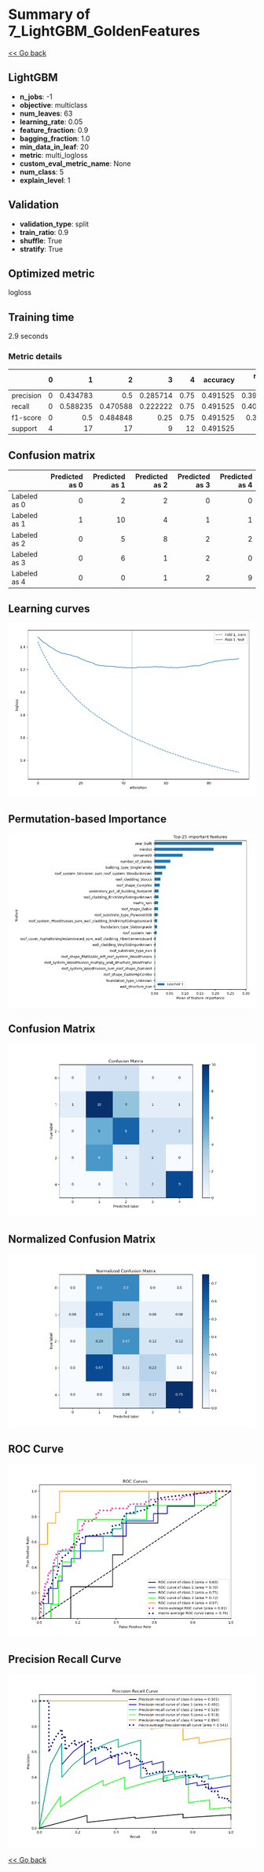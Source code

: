 # Summary of 7_LightGBM_GoldenFeatures

[<< Go back](../README.md)


## LightGBM
- **n_jobs**: -1
- **objective**: multiclass
- **num_leaves**: 63
- **learning_rate**: 0.05
- **feature_fraction**: 0.9
- **bagging_fraction**: 1.0
- **min_data_in_leaf**: 20
- **metric**: multi_logloss
- **custom_eval_metric_name**: None
- **num_class**: 5
- **explain_level**: 1

## Validation
 - **validation_type**: split
 - **train_ratio**: 0.9
 - **shuffle**: True
 - **stratify**: True

## Optimized metric
logloss

## Training time

2.9 seconds

### Metric details
|           |   0 |         1 |         2 |        3 |     4 |   accuracy |   macro avg |   weighted avg |   logloss |
|:----------|----:|----------:|----------:|---------:|------:|-----------:|------------:|---------------:|----------:|
| precision |   0 |  0.434783 |  0.5      | 0.285714 |  0.75 |   0.491525 |    0.394099 |       0.46547  |    1.2152 |
| recall    |   0 |  0.588235 |  0.470588 | 0.222222 |  0.75 |   0.491525 |    0.406209 |       0.491525 |    1.2152 |
| f1-score  |   0 |  0.5      |  0.484848 | 0.25     |  0.75 |   0.491525 |    0.39697  |       0.474448 |    1.2152 |
| support   |   4 | 17        | 17        | 9        | 12    |   0.491525 |   59        |      59        |    1.2152 |


## Confusion matrix
|              |   Predicted as 0 |   Predicted as 1 |   Predicted as 2 |   Predicted as 3 |   Predicted as 4 |
|:-------------|-----------------:|-----------------:|-----------------:|-----------------:|-----------------:|
| Labeled as 0 |                0 |                2 |                2 |                0 |                0 |
| Labeled as 1 |                1 |               10 |                4 |                1 |                1 |
| Labeled as 2 |                0 |                5 |                8 |                2 |                2 |
| Labeled as 3 |                0 |                6 |                1 |                2 |                0 |
| Labeled as 4 |                0 |                0 |                1 |                2 |                9 |

## Learning curves
![Learning curves](learning_curves.png)

## Permutation-based Importance
![Permutation-based Importance](permutation_importance.png)
## Confusion Matrix

![Confusion Matrix](confusion_matrix.png)


## Normalized Confusion Matrix

![Normalized Confusion Matrix](confusion_matrix_normalized.png)


## ROC Curve

![ROC Curve](roc_curve.png)


## Precision Recall Curve

![Precision Recall Curve](precision_recall_curve.png)



[<< Go back](../README.md)
